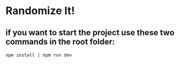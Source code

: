 # Randomize It!
## if you want to start the project use these two commands in the root folder:
```bash
npm install | npm run dev
```

